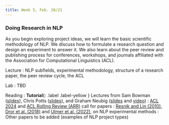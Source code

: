 ```yaml
---
title: Week 5, Feb. 20/21
---
```


### Doing Research in NLP

As you begin exploring project ideas, we will learn the basic scientific methodology of NLP. We discuss how to formulate a research question and design an experiment to answer it. We also learn about the peer review and publishing process for conferences, workshops, and journals affiliated with the Association for Computational Linguistics (ACL).

Lecture
: NLP subfields, experimental methodology, structure of a research paper, the peer review cycle, the ACL

Lab
: TBD

Reading
: **Tutorial**{: .label .label-yellow } Lectures from Sam Bowman ([slides](https://drive.google.com/file/d/1xg2dDEjG-5Z92QZQIqzrjDkEla5ocCU-/view)), Chris Potts ([slides](https://web.stanford.edu/class/cs224u/slides/cs224u-methods-2023-handout.pdf)), and Graham Neubig ([slides](https://phontron.com/class/anlp2021/assets/slides/anlp-13-experimentation.pdf) and [video](https://www.youtube.com/watch?v=jb46q2ltFcs))
: [ACL 2024](https://2024.aclweb.org/calls/main_conference_papers/) and [ACL Rolling Review (ARR)](https://aclrollingreview.org/cfp) call for papers
: [Resnik and Lin (2010)](https://onlinelibrary.wiley.com/doi/10.1002/9781444324044.ch11), [Dror et al. (2018)](https://aclanthology.org/P18-1128/) and [Ulmer et al. (2022)](https://arxiv.org/abs/2204.06251), on NLP experimental methods
: Other papers to be added (examples of NLP project types)